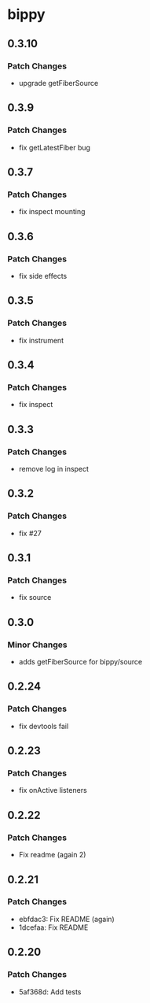 # bippy

## 0.3.10

### Patch Changes

- upgrade getFiberSource

## 0.3.9

### Patch Changes

- fix getLatestFiber bug

## 0.3.7

### Patch Changes

- fix inspect mounting

## 0.3.6

### Patch Changes

- fix side effects

## 0.3.5

### Patch Changes

- fix instrument

## 0.3.4

### Patch Changes

- fix inspect

## 0.3.3

### Patch Changes

- remove log in inspect

## 0.3.2

### Patch Changes

- fix #27

## 0.3.1

### Patch Changes

- fix source

## 0.3.0

### Minor Changes

- adds getFiberSource for bippy/source

## 0.2.24

### Patch Changes

- fix devtools fail

## 0.2.23

### Patch Changes

- fix onActive listeners

## 0.2.22

### Patch Changes

- Fix readme (again 2)

## 0.2.21

### Patch Changes

- ebfdac3: Fix README (again)
- 1dcefaa: Fix README

## 0.2.20

### Patch Changes

- 5af368d: Add tests
